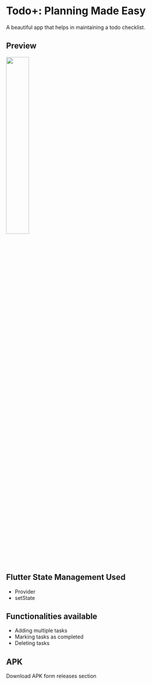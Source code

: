 # Todo+: Planning Made Easy
A beautiful app that helps in maintaining a todo checklist.

## Preview
<img width="35%" src="https://github.com/srockstech/todo_plus/blob/main/assets/preview.gif">

## Flutter State Management Used
- Provider
- setState

## Functionalities available
- Adding multiple tasks
- Marking tasks as completed
- Deleting tasks

## APK
Download APK form releases section